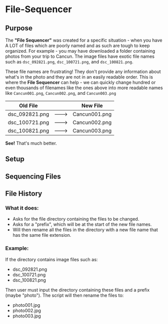 # File-Sequencer

## Purpose

The __"File Sequencer"__ was created for a specific situation - when you have A LOT of files which are poorly named and as such are tough to keep organized. For example - you may have downloaded a folder containing photos from your trip to Cancun. The image files have exotic file names such as `dsc_092821.png`, `dsc_100721.png`, and `dsc_100821.png`.

These file names are frustrating! They don't provide any information about what's in the photo and they are not in an easily readable order. This is where the __File Sequencer__ can help - we can quickly change hundred or even thousands of filenames like the ones above into more readable names like `Cancun001.png`, `Cancun002.png`, and `Cancun003.png`


| Old File       |      | New File      |
| -------------- | ---- | ------------- |
| dsc_092821.png | ---> | Cancun001.png |
| dsc_100721.png | ---> | Cancun002.png |
| dsc_100821.png | ---> | Cancun003.png |

__See!__ That's much better.

## Setup

## Sequencing Files

## File History

### What it does:
* Asks for the file directory containing the files to be changed.
* Asks for a "prefix", which will be at the start of the new file names.
* Will then rename all the files in  the directory with a new file name that has the same file extension.

### Example:
If the directory contains image files such as:
* dsc_092821.png
* dsc_100721.png
* dsc_100821.png 
  
Then user must input the directory containing these files and a prefix (maybe "photo"). The script will then rename
the files to:
* photo001.jpg
* photo002.jpg
* photo003.jpg
